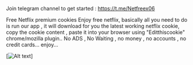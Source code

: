 Join telegram channel to get started : https://t.me/Netfreex06

Free Netflix premium cookies
Enjoy free netflix, basically all you need to do is run our app , it will download for you the latest working netflix cookie, copy the cookie content , paste it into your browser using "Editthiscookie" chrome/mozilla plugin..
No ADS , No Waiting , no money , no accounts , no credit cards...
enjoy...

[![Alt text](https://img.youtube.com/vi/-UCB5LFs1DM/0.jpg)]

